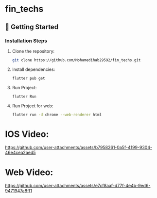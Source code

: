 # fin_techs


## 🚀 Getting Started


### Installation Steps
1. Clone the repository:
   ```bash
   git clone https://github.com/Mohamedihab29592/fin_techs.git

   ```
2. Install dependencies:
   ```bash
   flutter pub get

   ```

3. Run Project:
   ```bash
   flutter Run
   
4. Run Project for web:
   ```bash
   flutter run -d chrome --web-renderer html


# IOS Video:


https://github.com/user-attachments/assets/b7958261-0a5f-4199-9304-46e4cea2aed5



# Web Video:



https://github.com/user-attachments/assets/e7cf8aaf-d77f-4e4b-9ed6-9471947a8ff1

